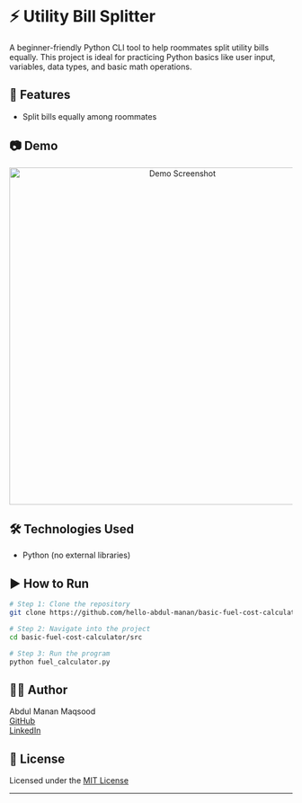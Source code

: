 # ⚡ Utility Bill Splitter

A beginner-friendly Python CLI tool to help roommates split utility bills equally. This project is ideal for practicing Python basics like user input, variables, data types, and basic math operations.

## 🔧 Features
- Split bills equally among roommates

## 📷 Demo
<p align="center">
  <img src="output_pro.png" width="600" alt="Demo Screenshot">
</p>

## 🛠 Technologies Used
- Python (no external libraries)

## ▶️ How to Run

```bash
# Step 1: Clone the repository
git clone https://github.com/hello-abdul-manan/basic-fuel-cost-calculator

# Step 2: Navigate into the project
cd basic-fuel-cost-calculator/src

# Step 3: Run the program
python fuel_calculator.py
```

## 👨‍💻 Author
Abdul Manan Maqsood  
[GitHub](https://github.com/hello-abdul-manan)  
[LinkedIn](https://www.linkedin.com/in/helloabdulmanan/)

## 📄 License
Licensed under the [MIT License](LICENSE)

---